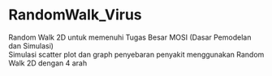 # RandomWalk_Virus
 Random Walk 2D untuk memenuhi Tugas Besar MOSI (Dasar Pemodelan dan Simulasi) <br>
 Simulasi scatter plot dan graph penyebaran penyakit menggunakan Random Walk 2D dengan 4 arah
